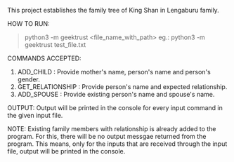 
This project establishes the family tree of King Shan in Lengaburu family.

HOW TO RUN:
> python3 -m geektrust <file_name_with_path>
eg.: python3 -m geektrust test_file.txt


COMMANDS ACCEPTED:
1. ADD_CHILD        : Provide mother's name, person's name and person's gender.
2. GET_RELATIONSHIP : Provide person's name and expected relationship.
3. ADD_SPOUSE       : Provide existing person's name and spouse's name.


OUTPUT:
Output will be printed in the console for every input command in the given input file.

NOTE:
Existing family members with relationship is already added to the program.
For this, there will be no output messgae returned from the program.
This means, only for the inputs that are received through the input file, output will be printed in the console.